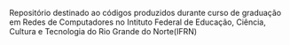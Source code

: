   Repositório destinado ao códigos produzidos durante curso de graduação em Redes de Computadores no Intituto Federal de Educação, Ciência, Cultura e Tecnologia do Rio Grande do Norte(IFRN)
